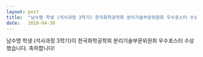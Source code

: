 ```yaml
---
layout: post
title:  "남수명 학생 (석사과정 3학기) 한국화학공학회 분리기술부문위원회 우수포스터 수상"
date:   2018-04-30
---
```

남수명 학생 (석사과정 3학기)이 한국화학공학회 분리기술부문위원회 우수포스터 수상했습니다. 축하합니다!
